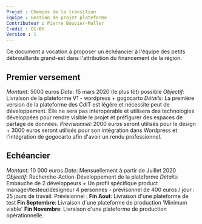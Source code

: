 ```yaml
---
Projet : Chemins de la transition
Equipe : Gestion de projet plateforme
Contributeur : Pierre Bouvier-Muller
Crédit : CC-BY
Version : 1
---
```


Ce document a vocation à proposer un échéancier à l'équipe des petits débrouillards grand-est dans l'attribution du financement de la région.


## Premier versement
*Montant*: 5000 euros
*Date*: 15 mars 2020 (le plus tôt) possible
*Objectif*: Livraison de la plateforme V1 - wordpress + gogocarto
*Détails*: La première version de la plateforme des CdlT est légère et nécessite peut de développement. Elle ne sera pas interopérable et utilisera des technologies développées pour rendre visible le projet et préfigurer des espaces de partage de données.
*Prévisionnel*: 2000 euros seront utilisés pour le design + 3000 euros seront utilisés pour son intégration dans Wordpress et l'intégration de gogocarto afin d'avoir un rendu professionnel.

## Echéancier
*Montant*: 10 000 euros
*Date*: Mensuellement à partir de Juillet 2020
*Objectif*: Recherche-Action-Développement de la plateforme
*Détails*: Embauche de 2 développeurs + Un profil spécifique product manager/testeur/designeur
4 personnes - prévisonnel de 400 euros / jour : 25 jours de travail.
Prévisionnel :
**Fin Aout**: Livraison d'une plateforme de test
**Fin Septembre**: Livraison d'une plateforme de production 'Minimum viable'
**Fin Novembre**: Livraison d'une plateforme de production opérationnelle.
